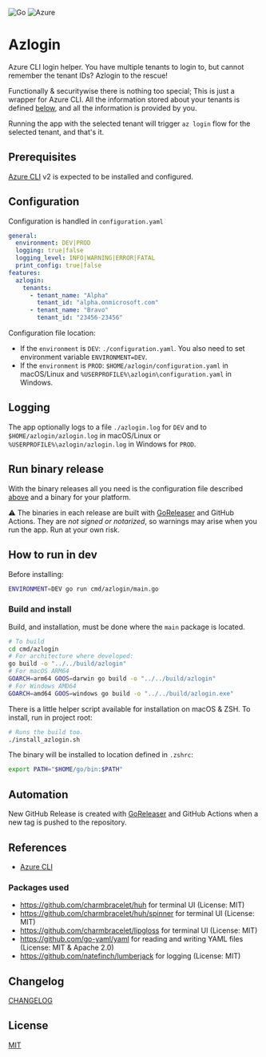 ![Go](https://shields.io/badge/Go-00ADD8?logo=Go&logoColor=FFF&style=flat-square)
![Azure](https://shields.io/badge/Azure-0078D4?logo=Azure&logoColor=FFF&style=flat-square)

# Azlogin

Azure CLI login helper. You have multiple tenants to login to, but cannot remember the tenant IDs? Azlogin to the rescue!

Functionally & securitywise there is nothing too special; This is just a wrapper for Azure CLI. All the information stored about your tenants is defined [below](#configuration), and all the information is provided by you.

Running the app with the selected tenant will trigger `az login` flow for the selected tenant, and that's it.


## Prerequisites

[Azure CLI](https://learn.microsoft.com/en-us/cli/azure/) v2 is expected to be installed and configured.


## Configuration

Configuration is handled in `configuration.yaml`

```yaml
general:
  environment: DEV|PROD
  logging: true|false
  logging_level: INFO|WARNING|ERROR|FATAL
  print_config: true|false
features:
  azlogin:
    tenants:
      - tenant_name: "Alpha"
        tenant_id: "alpha.onmicrosoft.com"
      - tenant_name: "Bravo"
        tenant_id: "23456-23456"
```
Configuration file location:
- If the `environment` is `DEV`: `./configuration.yaml`. You also need to set environment variable `ENVIRONMENT=DEV`.
- If the `environment` is `PROD`: `$HOME/azlogin/configuration.yaml` in macOS/Linux and `%USERPROFILE%\azlogin\configuration.yaml` in Windows.

## Logging

The app optionally logs to a file `./azlogin.log` for `DEV` and to `$HOME/azlogin/azlogin.log` in macOS/Linux or `%USERPROFILE%\azlogin/azlogin.log` in Windows for `PROD`.


## Run binary release

With the binary releases all you need is the configuration file described [above](#configuration) and a binary for your platform.

⚠️ The binaries in each release are built with [GoReleaser](https://goreleaser.com/ci/actions/) and GitHub Actions. They are *not signed or notarized*, so warnings may arise when you run the app. Run at your own risk.


## How to run in dev

Before installing:

```bash
ENVIRONMENT=DEV go run cmd/azlogin/main.go
```

### Build and install

Build, and installation, must be done where the `main` package is located.

```bash
# To build
cd cmd/azlogin
# For architecture where developed:
go build -o "../../build/azlogin"
# For macOS ARM64
GOARCH=arm64 GOOS=darwin go build -o "../../build/azlogin"
# For Windows AMD64
GOARCH=amd64 GOOS=windows go build -o "../../build/azlogin.exe"
```
There is a little helper script available for installation on macOS & ZSH. To install, run in project root:
```bash
# Runs the build too.
./install_azlogin.sh
```
The binary will be installed to location defined in `.zshrc`:
```bash
export PATH="$HOME/go/bin:$PATH"
```

## Automation

New GitHub Release is created with [GoReleaser](https://goreleaser.com/ci/actions/) and GitHub Actions when a new tag is pushed to the repository.


## References

- [Azure CLI](https://learn.microsoft.com/en-us/cli/azure/)

### Packages used

- https://github.com/charmbracelet/huh for terminal UI (License: MIT)
- https://github.com/charmbracelet/huh/spinner for terminal UI (License: MIT)
- https://github.com/charmbracelet/lipgloss for terminal UI (License: MIT)
- https://github.com/go-yaml/yaml for reading and writing YAML files (License: MIT & Apache 2.0)
- https://github.com/natefinch/lumberjack for logging (License: MIT)


## Changelog

[CHANGELOG](CHANGELOG.md)

## License

[MIT](LICENSE)
